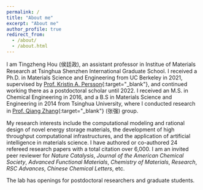 ```yaml
---
permalink: /
title: "About me"
excerpt: "About me"
author_profile: true
redirect_from: 
  - /about/
  - /about.html
---
```


I am Tingzheng Hou (侯廷政), an assistant professor in Institue of Materials Research at Tsinghua Shenzhen International Graduate School. I received a Ph.D. in Materials Science and Engineering from UC Berkeley in 2021, supervised by [Prof. Kristin A. Persson](https://perssongroup.lbl.gov/){:target="_blank"}, and continued working there as a postdoctoral scholar until 2022. I received an M.S. in Chemical Engineering in 2016, and a B.S in Materials Science and Engineering in 2014 from Tsinghua University, where I conducted research in [Prof. Qiang Zhang](https://www.qianggroup.com/wp/en/home/){:target="_blank"} (张强) group. 

My research interests include the computational modeling and rational design of novel energy storage materials, the development of high throughput computational infrastructures, and the application of artificial intelligence in materials science. I have authored or co-authored 24 refereed research papers with a total citation over 6,000. I am an invited peer reviewer for *Nature Catalysis*, *Journal of the American Chemical Society*, *Advanced Functional Materials*, *Chemistry of Materials*, *Research*, *RSC Advances*, *Chinese Chemical Letters*, etc.

The lab has openings for postdoctoral researchers and graduate students.
